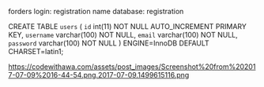forders login:  registration
name database:  registration

CREATE TABLE `users` (
  `id` int(11) NOT NULL AUTO_INCREMENT PRIMARY KEY,
  `username` varchar(100) NOT NULL,
  `email` varchar(100) NOT NULL,
  `password` varchar(100) NOT NULL
) ENGINE=InnoDB DEFAULT CHARSET=latin1;


https://codewithawa.com/assets/post_images/Screenshot%20from%202017-07-09%2016-44-54.png.2017-07-09.1499615116.png
